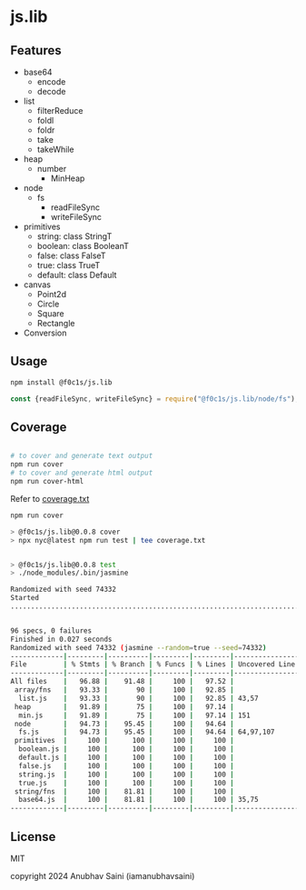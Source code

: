 # js.lib

## Features

- base64
  - encode
  - decode
- list
  - filterReduce
  - foldl
  - foldr
  - take
  - takeWhile
- heap
  - number
    - MinHeap
- node
  - fs
    - readFileSync
    - writeFileSync
- primitives
  - string: class StringT
  - boolean: class BooleanT
  - false: class FalseT
  - true: class TrueT
  - default: class Default
- canvas
  - Point2d
  - Circle
  - Square
  - Rectangle
- Conversion
  

## Usage

```bash
npm install @f0c1s/js.lib
```

```javascript
const {readFileSync, writeFileSync} = require("@f0c1s/js.lib/node/fs");

```

## Coverage

```bash

# to cover and generate text output
npm run cover
# to cover and generate html output
npm run cover-html

```

Refer to [coverage.txt](./coverage.txt)

```bash
npm run cover

> @f0c1s/js.lib@0.0.8 cover
> npx nyc@latest npm run test | tee coverage.txt


> @f0c1s/js.lib@0.0.8 test
> ./node_modules/.bin/jasmine

Randomized with seed 74332
Started
................................................................................................


96 specs, 0 failures
Finished in 0.027 seconds
Randomized with seed 74332 (jasmine --random=true --seed=74332)
-------------|---------|----------|---------|---------|-------------------
File         | % Stmts | % Branch | % Funcs | % Lines | Uncovered Line #s 
-------------|---------|----------|---------|---------|-------------------
All files    |   96.88 |    91.48 |     100 |   97.52 |                   
 array/fns   |   93.33 |       90 |     100 |   92.85 |                   
  list.js    |   93.33 |       90 |     100 |   92.85 | 43,57             
 heap        |   91.89 |       75 |     100 |   97.14 |                   
  min.js     |   91.89 |       75 |     100 |   97.14 | 151               
 node        |   94.73 |    95.45 |     100 |   94.64 |                   
  fs.js      |   94.73 |    95.45 |     100 |   94.64 | 64,97,107         
 primitives  |     100 |      100 |     100 |     100 |                   
  boolean.js |     100 |      100 |     100 |     100 |                   
  default.js |     100 |      100 |     100 |     100 |                   
  false.js   |     100 |      100 |     100 |     100 |                   
  string.js  |     100 |      100 |     100 |     100 |                   
  true.js    |     100 |      100 |     100 |     100 |                   
 string/fns  |     100 |    81.81 |     100 |     100 |                   
  base64.js  |     100 |    81.81 |     100 |     100 | 35,75             
-------------|---------|----------|---------|---------|-------------------

```


## License

MIT 

copyright 2024 Anubhav Saini (iamanubhavsaini)
